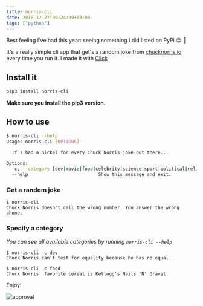 ```yaml
---
title: norris-cli
date: 2018-12-27T09:24:39+03:00
tags: ["python"]
---
```


Best feeling I've had this year: seeing something I did listed on PyPi 😊 🎉

It's a really simple cli app that get's a random joke from [chucknorris.io](https://api.chucknorris.io/) every time you run it. I made it with [Click](https://click.palletsprojects.com/en/7.x/)

## Install it

```sh
pip3 install norris-cli
```

**Make sure you install the pip3 version.**

## How to use

```sh
$ norris-cli --help
Usage: norris-cli [OPTIONS]

  If I had a nickel for every Chuck Norris joke out there...

Options:
  -c, --category [dev|movie|food|celebrity|science|sport|political|religion|animal|history|music|travel|career|money|fashion]
  --help                          Show this message and exit.

```

### Get a random joke

```
$ norris-cli
Chuck Norris doesn't call the wrong number. You answer the wrong phone.
```

### Specify a category

_You can see all available categories by running `norris-cli --help`_

```
$ norris-cli -c dev
Chuck Norris can't test for equality because he has no equal.
```

```
$ norris-cli -c food
Chuck Norris' favorite cereal is Kellogg's Nails 'N' Gravel.
```

Enjoy!

![approval](https://media.giphy.com/media/3hvmlYNsOTFWE/giphy.gif)
